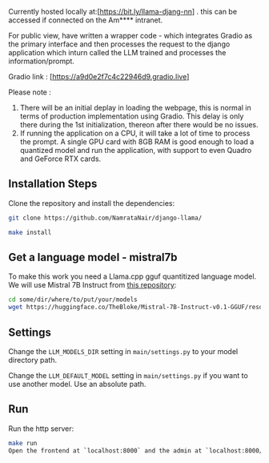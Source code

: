 Currently hosted locally at:[https://bit.ly/llama-djang-nn]  .  this can be accessed if connected on the Am**** intranet.  

For public view, have written a wrapper code - which integrates Gradio as the primary interface and then processes the request to the django application which inturn called the LLM trained and processes the information/prompt.   

Gradio link : [https://a9d0e2f7c4c22946d9.gradio.live]  


Please note : 
1. There will be an initial deplay in loading the webpage, this is normal in terms of production implementation using Gradio. This delay is only there during the 1st initialization, thereon after there would be no issues.
2. If running the application on a CPU, it will take a lot of time to process the prompt. A single GPU card with 8GB RAM is good enough to load a quantized model and run the application, with support to even Quadro and GeForce RTX cards.  

## Installation Steps

Clone the repository and install the dependencies:

```bash
git clone https://github.com/NamrataNair/django-llama/

make install
```
## Get a language model - mistral7b

To make this work you need a Llama.cpp gguf quantitized language model. We
will use Mistral 7B Instruct from [this repository](https://huggingface.co/TheBloke/Mistral-7B-Instruct-v0.1-GGUF):

```bash
cd some/dir/where/to/put/your/models
wget https://huggingface.co/TheBloke/Mistral-7B-Instruct-v0.1-GGUF/resolve/main/mistral-7b-instruct-v0.1.Q4_K_M.gguf
```

## Settings

Change the `LLM_MODELS_DIR` setting in `main/settings.py` to your model directory path.

Change the `LLM_DEFAULT_MODEL` setting in `main/settings.py` if you
want to use another model. Use an absolute path.

## Run

Run the http server:

```bash
make run
Open the frontend at `localhost:8000` and the admin at `localhost:8000/admin/`
